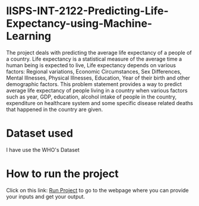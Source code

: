 # **llSPS-INT-2122-Predicting-Life-Expectancy-using-Machine-Learning**
 The project deals with predicting the average life expectancy of a people of a country. Life expectancy is a statistical measure of the 
 average time a human being is expected to live, Life expectancy depends on various factors: Regional variations, Economic Circumstances, 
 Sex Differences, Mental Illnesses, Physical Illnesses, Education, Year of their birth and other demographic factors. 
 This problem statement provides a way to predict average life expectancy of people living in a country when various factors such as year, 
 GDP, education, alcohol intake of people in the country, expenditure on healthcare system and some specific disease related deaths that happened in the country are given.

# **Dataset used**

I have use the WHO's Dataset

# **How to run the project** 

 Click on this link: 
 [Run Project](https://node-red-xlvvp.eu-gb.mybluemix.net/ui) 
 to go to the webpage where you can provide your inputs and get your output.
